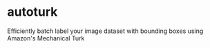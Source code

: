 # autoturk
Efficiently batch label your image dataset with bounding boxes using Amazon's Mechanical Turk 
